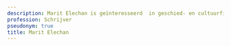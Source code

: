 ```yaml
---
description: Marit Elechan is geïnteresseerd  in geschied- en cultuurfilosofie.
profession: Schrijver
pseudonym: true
title: Marit Elechan
---
```

